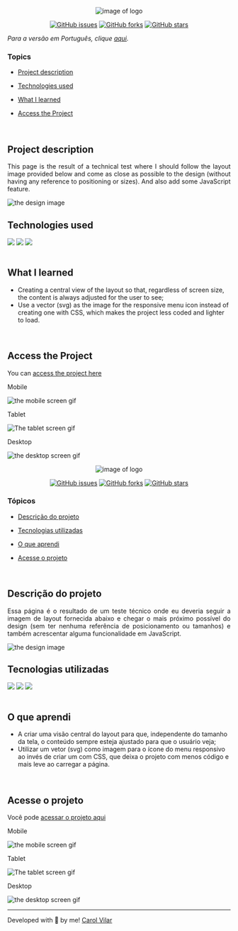 <p align='center'> <img src="./src/img/logos/1.png" alt="image of logo"> </p>

<div align='center'>
	<a href="https://github.com/Caroline-Barbosa-Vilar/test-uol/issues"><img alt="GitHub issues" src="https://img.shields.io/github/issues/Caroline-Barbosa-Vilar/test-uol"></a>
	<a href="https://github.com/Caroline-Barbosa-Vilar/test-uol/network"><img alt="GitHub forks" src="https://img.shields.io/github/forks/Caroline-Barbosa-Vilar/test-uol"></a>
	<a href="https://github.com/Caroline-Barbosa-Vilar/test-uol/stargazers"><img alt="GitHub stars" src="https://img.shields.io/github/stars/Caroline-Barbosa-Vilar/test-uol"></a>
</div>


_Para a versão em Português, clique [aqui](#portuguese)._


### Topics

- [Project description](#project-description)

- [Technologies used](#technologies-used)

- [What I learned](#what-I-learned)

- [Access the Project](#access-the-project) 

<br>

## Project description

<p align="justify">
This page is the result of a technical test where I should follow the layout image provided below and come as close as possible to the design (without having any reference to positioning or sizes). And also add some JavaScript feature.
</p>

<img src="src/TesteFront.png" alt="the design image">

<br>

## Technologies used

<div>
  <img src="https://img.shields.io/badge/HTML5-E34F26?style=for-the-badge&logo=html5&logoColor=white">
  <img src="https://img.shields.io/badge/CSS3-1572B6?style=for-the-badge&logo=css3&logoColor=white">
  <img src="https://img.shields.io/badge/JavaScript-F7DF1E?style=for-the-badge&logo=javascript&logoColor=black">	
</div>

<br>

## What I learned

- Creating a central view of the layout so that, regardless of screen size, the content is always adjusted for the user to see;
- Use a vector (svg) as the image for the responsive menu icon instead of creating one with CSS, which makes the project less coded and lighter to load.

<br>

## Access the Project

You can [access the project here](https://caroline-barbosa-vilar.github.io/test-uol/) 


Mobile

<img src="./src/test-uol-mobile-screen.gif" alt="the mobile screen gif">

Tablet

<img src="./src/test-uol-tablet-screen.gif" alt="The tablet screen gif">


Desktop 

<img src="./src/test-uol-desktop-screen.gif" alt="the desktop screen gif">

<br>

<div id="portuguese">


<p align='center'> <img src="./src/img/logos/1.png" alt="image of logo"> </p>


<div align='center'>
	<a href="https://github.com/Caroline-Barbosa-Vilar/test-uol/issues"><img alt="GitHub issues" src="https://img.shields.io/github/issues/Caroline-Barbosa-Vilar/test-uol"></a>
	<a href="https://github.com/Caroline-Barbosa-Vilar/test-uol/network"><img alt="GitHub forks" src="https://img.shields.io/github/forks/Caroline-Barbosa-Vilar/test-uol"></a>
	<a href="https://github.com/Caroline-Barbosa-Vilar/test-uol/stargazers"><img alt="GitHub stars" src="https://img.shields.io/github/stars/Caroline-Barbosa-Vilar/test-uol"></a>
</div>


### Tópicos 

- [Descrição do projeto](#descrição-do-projeto)

- [Tecnologias utilizadas](#tecnologias-utilizadas)

- [O que aprendi](#o-que-aprendi)

- [Acesse o projeto](#acesse-o-projeto)

<br>

## Descrição do projeto 

<p align="justify">
Essa página é o resultado de um teste técnico onde eu deveria seguir a imagem de layout fornecida abaixo e chegar o mais próximo 
possível do design (sem ter nenhuma referência de posicionamento ou tamanhos) e também acrescentar alguma funcionalidade em JavaScript.
</p>

<img src="src/TesteFront.png" alt="the design image">

<br>
	
## Tecnologias utilizadas

<div>
  <img src="https://img.shields.io/badge/HTML5-E34F26?style=for-the-badge&logo=html5&logoColor=white">
  <img src="https://img.shields.io/badge/CSS3-1572B6?style=for-the-badge&logo=css3&logoColor=white">
  <img src="https://img.shields.io/badge/JavaScript-F7DF1E?style=for-the-badge&logo=javascript&logoColor=black">
</div>

<br>

## O que aprendi

- A criar uma visão central do layout para que, independente do tamanho da tela, o conteúdo sempre esteja ajustado para que o usuário veja;
- Utilizar um vetor (svg) como imagem para o ícone do menu responsivo ao invés de criar um com CSS, que deixa o projeto com menos código e mais leve ao carregar a página.
	
<br>

 ## Acesse o projeto

Você pode [acessar o projeto aqui](https://caroline-barbosa-vilar.github.io/test-uol/) 

Mobile

<img src="./src/test-uol-mobile-screen.gif" alt="the mobile screen gif">

Tablet

<img src="./src/test-uol-tablet-screen.gif" alt="The tablet screen gif">


Desktop 

<img src="./src/test-uol-desktop-screen.gif" alt="the desktop screen gif">

<br>
<hr>

Developed with 🧡 by me!  [Carol Vilar](https://www.linkedin.com/in/carolinebarbosavilar/)
